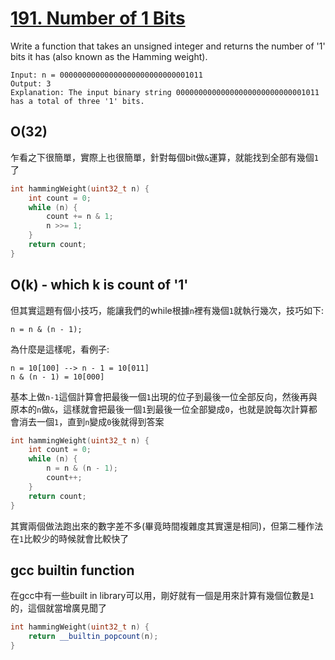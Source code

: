 # [191. Number of 1 Bits](https://leetcode.com/problems/number-of-1-bits/)

Write a function that takes an unsigned integer and returns the number of '1' bits it has (also known as the Hamming weight).

```
Input: n = 00000000000000000000000000001011
Output: 3
Explanation: The input binary string 00000000000000000000000000001011 has a total of three '1' bits.
```

## O(32)
乍看之下很簡單，實際上也很簡單，針對每個bit做`&`運算，就能找到全部有幾個`1`了

```cpp
int hammingWeight(uint32_t n) {
    int count = 0;
    while (n) {
        count += n & 1;
        n >>= 1;
    }
    return count;
}
```

## O(k) - which k is count of '1'
但其實這題有個小技巧，能讓我們的while根據`n`裡有幾個`1`就執行幾次，技巧如下:
```
n = n & (n - 1);
```
為什麼是這樣呢，看例子:
```
n = 10[100] --> n - 1 = 10[011]
n & (n - 1) = 10[000]
```
基本上做`n-1`這個計算會把最後一個`1`出現的位子到最後一位全部反向，然後再與原本的`n`做`&`，這樣就會把最後一個`1`到最後一位全部變成`0`，也就是說每次計算都會消去一個`1`，直到`n`變成`0`後就得到答案

```cpp
int hammingWeight(uint32_t n) {
    int count = 0;
    while (n) {
        n = n & (n - 1);
        count++;
    }
    return count;
}
```

其實兩個做法跑出來的數字差不多(畢竟時間複雜度其實還是相同)，但第二種作法在`1`比較少的時候就會比較快了

## gcc builtin function
在gcc中有一些built in library可以用，剛好就有一個是用來計算有幾個位數是`1`的，這個就當增廣見聞了

```cpp
int hammingWeight(uint32_t n) {
    return __builtin_popcount(n);
}
```
